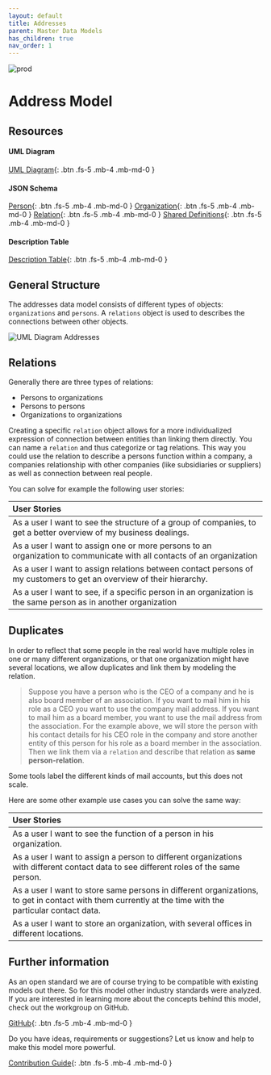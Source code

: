 ```yaml
---
layout: default
title: Addresses
parent: Master Data Models
has_children: true
nav_order: 1
---
```


![prod](https://img.shields.io/badge/Status-Production-brightgreen.svg)

# **Address Model**

## Resources
<!-- 2 sentences: what does it do and how -->
#### UML Diagram
[UML Diagram](https://github.com/openintegrationhub/openintegrationhub.github.io/blob/master/assets/DataModels/Addresses/MasterDataModelAddressV2.svg){: .btn .fs-5 .mb-4 .mb-md-0 }
#### JSON Schema
[Person](https://openintegrationhub/openintegrationhub.github.io/master/assets/DataModels/Addresses/personV2.json){: .btn .fs-5 .mb-4 .mb-md-0 }
[Organization](https://openintegrationhub/openintegrationhub.github.io/master/assets/DataModels/Addresses/organizationV2.json){: .btn .fs-5 .mb-4 .mb-md-0 }
[Relation](https://openintegrationhub/openintegrationhub.github.io/master/assets/DataModels/Addresses/relationsV2.json){: .btn .fs-5 .mb-4 .mb-md-0 }
[Shared Definitions](https://openintegrationhub/openintegrationhub.github.io/master/assets/DataModels/Addresses/sharedDefinitionsV2.json){: .btn .fs-5 .mb-4 .mb-md-0 }
#### Description Table
[Description Table](https://openintegrationhub.github.io//docs/Data%20Models/Adresses/AddressDescriptionTable.html){: .btn .fs-5 .mb-4 .mb-md-0 }


## General Structure

The addresses data model consists of different types of objects: `organizations` and `persons`. A `relations` object is used to describes the connections between other objects.

![UML Diagram Addresses](https://github.com/openintegrationhub/openintegrationhub.github.io/blob/master/assets/DataModels/Addresses/MasterDataModelAddressV2.svg)

## Relations
Generally there are three types of relations:
- Persons to organizations
- Persons to persons
- Organizations to organizations

Creating a specific `relation` object allows for a more individualized expression of connection between entities than linking them directly. You can name a `relation` and thus categorize or tag relations. This way you could use the relation to describe a persons function within a company, a companies relationship with other companies (like subsidiaries or suppliers) as well as connection between real people.

You can solve for example the following user stories:

| User Stories |
| :--- |
| As a user I want to see the structure of a group of companies, to get a better overview of my business dealings.  |
| As a user I want to assign one or more persons to an organization to communicate with all contacts of an organization |
| As a user I want to assign relations between contact persons of my customers to get an overview of their hierarchy. |
| As a user I want to see, if a specific person in an organization is the same person as in another organization |


## Duplicates

In order to reflect that some people in the real world have multiple roles in one or many different organizations, or that one organization might have several locations, we allow duplicates and link them by modeling the relation.

> Suppose you have a person who is the CEO of a company and he is also board member of an association.
If you want to mail him in his role as a CEO you want to use the company mail address.
If you want to mail him as a board member, you want to use the mail address from the association.
For the example above, we will store the person with his contact details for his CEO role in the company and store another entity of this person for his role as a board member in the association. Then we link them via a `relation` and describe that relation as **same person-relation**.

Some tools label the different kinds of mail accounts, but this does not scale.

Here are some other example use cases you can solve the same way:

| User Stories |
| :--- |
|As a user I want to see the function of a person in his organization. |
| As a user I want to assign a person to different organizations with different contact data to see different roles of the same person. |
| As a user I want to store same persons in different organizations, to get in contact with them currently at the time with the particular contact data. |
| As a user I want to store an organization, with several offices in different locations. |



## Further information
As an open standard we are of course trying to be compatible with existing models out there. So for this model other industry standards were analyzed. If you are interested in learning more about the concepts behind this model, check out the workgroup on GitHub.

[GitHub](https://github.com/openintegrationhub/Data-and-Domain-Models){: .btn .fs-5 .mb-4 .mb-md-0 }

Do you have ideas, requirements or suggestions? Let us know and help to make this model more powerful.

[Contribution Guide](https://github.com/openintegrationhub/Data-and-Domain-Models/blob/master/CONTRIBUTING.md){: .btn .fs-5 .mb-4 .mb-md-0 }
